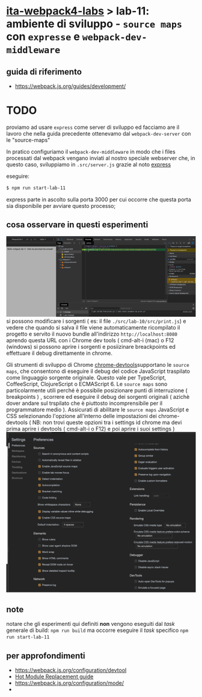 # [ita-webpack4-labs](../..) > **lab-11**: ambiente di sviluppo - `source maps` con `expresse` e `webpack-dev-middleware`

## guida di riferimento
- https://webpack.js.org/guides/development/

# TODO
proviamo ad usare `express` come server di sviluppo ed facciamo are il lavoro che nella guida precedente ottenevamo dal `webpack-dev-server` con le "source-maps"

In pratico configuriamo il `webpack-dev-middleware` in modo che i files processati dal webpack vengano inviati al nostro speciale webserver che, in questo caso, sviluppiamo in `.src/server.js` grazie al noto [express](https://www.npmjs.com/package/express)

eseguire: 
``` bash 
$ npm run start-lab-11
```
express parte in ascolto sulla porta 3000 per cui occorre che questa porta sia disponibile per avviare questo processo;

## cosa osservare in questi esperimenti
![debugging](./schermate/lab-11-a.png)
si possono modificare i sorgenti ( es: il file `./src/lab-10/src/print.js`) e vedere che quando si salva il file viene automaticamente ricompilato il progetto e servito il nuovo bundle all'indirizzo `http://localhost:8080` aprendo questa URL con i Chrome dev tools ( cmd-alt-i (mac) o F12 (windows) si possono aprire i sorgenti e posiizinare breackpoints ed effettuare il debug direttamente in chrome. 

Gli strumenti di sviluppo di Chrome [chrome-devtools](https://developers.google.com/web/tools/chrome-devtools)supportano le `source maps`, che consentono di eseguire il debug del codice JavaScript traspilato come linguaggio sorgente originale. Questo vale per  TypeScript, CoffeeScript, ClojureScript o ECMAScript 6. Le `source maps` sono particolarmente utili perché è possibile posizionare punti di interruzione ( breakpoints ) , scorrere ed eseguire il debug dei sorgenti originali ( azichè dover andare sul trspilato che è piuttosto incomprensibile per il programmatore medio ). Assicurati di abilitare le `source maps` JavaScript e CSS selezionando l'opzione all'interno delle impostazioni dei chrome-devtools ( NB: non trovi queste opzioni tra i settings id chrome ma devi prima aprire i devtools ( cmd-alt-i o F12) e poi aprire i suoi settings )
![debugging](./schermate/lab-11-b.png)

## note
notare che gli esperimenti qui definiti **non** vengono eseguiti dal *task* generale di build: `npm run build` ma occorre eseguire il *task* specifico `npm run start-lab-11`

## per approfondimenti
- https://webpack.js.org/configuration/devtool
- [Hot Module Replacement guide](https://webpack.js.org/guides/hot-module-replacement/)
- https://webpack.js.org/configuration/mode/
- 
